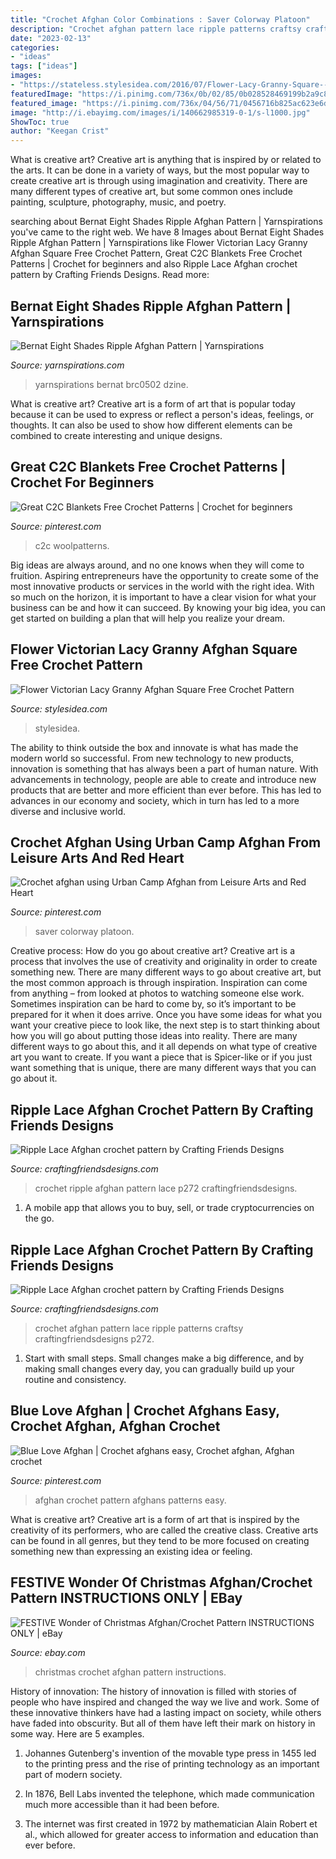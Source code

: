 ```yaml
---
title: "Crochet Afghan Color Combinations : Saver Colorway Platoon"
description: "Crochet afghan pattern lace ripple patterns craftsy craftingfriendsdesigns p272"
date: "2023-02-13"
categories:
- "ideas"
tags: ["ideas"]
images:
- "https://stateless.stylesidea.com/2016/07/Flower-Lacy-Granny-Square--1024x538.jpg"
featuredImage: "https://i.pinimg.com/736x/0b/02/85/0b028528469199b2a9c81b08c6abad38.jpg"
featured_image: "https://i.pinimg.com/736x/04/56/71/0456716b825ac623e6dbcbacce262e50--camps-super-saver.jpg"
image: "http://i.ebayimg.com/images/i/140662985319-0-1/s-l1000.jpg"
ShowToc: true
author: "Keegan Crist"
---
```



What is creative art?
Creative art is anything that is inspired by or related to the arts. It can be done in a variety of ways, but the most popular way to create creative art is through using imagination and creativity. There are many different types of creative art, but some common ones include painting, sculpture, photography, music, and poetry.

	

		
searching about Bernat Eight Shades Ripple Afghan Pattern | Yarnspirations you've came to the right web. We have 8 Images about Bernat Eight Shades Ripple Afghan Pattern | Yarnspirations like Flower Victorian Lacy Granny Afghan Square Free Crochet Pattern, Great C2C Blankets Free Crochet Patterns | Crochet for beginners and also Ripple Lace Afghan crochet pattern by Crafting Friends Designs. Read more:
		
    
## Bernat Eight Shades Ripple Afghan Pattern | Yarnspirations

<img loading=lazy src="https://www.yarnspirations.com/dw/image/v2/BBZD_PRD/on/demandware.static/-/Sites-master-catalog-spinrite/default/dwcecb9545/images/hi-res/BRC0502-008545M.jpg?sw=2000&amp;sh=2000&amp;sm=fit" onerror="this.onerror=null;this.src='https://tse2.mm.bing.net/th?id=OIP.cbG5g9UuncWtKJMlu3TnnwHaHa&amp;pid=15.1';" alt="Bernat Eight Shades Ripple Afghan Pattern | Yarnspirations">

_Source: yarnspirations.com_

>yarnspirations bernat brc0502 dzine. 

	

What is creative art?
Creative art is a form of art that is popular today because it can be used to express or reflect a person's ideas, feelings, or thoughts. It can also be used to show how different elements can be combined to create interesting and unique designs.

    
## Great C2C Blankets Free Crochet Patterns | Crochet For Beginners

<img loading=lazy src="https://i.pinimg.com/736x/3a/7e/66/3a7e661e77845044da7a38026881dd0a.jpg" onerror="this.onerror=null;this.src='https://tse2.mm.bing.net/th?id=OIP.TS_FNRNUs5SqBmTo3ArNDAHaJ4&amp;pid=15.1';" alt="Great C2C Blankets Free Crochet Patterns | Crochet for beginners">

_Source: pinterest.com_

>c2c woolpatterns. 

	

Big ideas are always around, and no one knows when they will come to fruition. Aspiring entrepreneurs have the opportunity to create some of the most innovative products or services in the world with the right idea. With so much on the horizon, it is important to have a clear vision for what your business can be and how it can succeed. By knowing your big idea, you can get started on building a plan that will help you realize your dream.

    
## Flower Victorian Lacy Granny Afghan Square Free Crochet Pattern

<img loading=lazy src="https://stateless.stylesidea.com/2016/07/Flower-Lacy-Granny-Square--1024x538.jpg" onerror="this.onerror=null;this.src='https://tse1.mm.bing.net/th?id=OIP.4OEml4b9qkLa9UJPJci7LQHaD5&amp;pid=15.1';" alt="Flower Victorian Lacy Granny Afghan Square Free Crochet Pattern">

_Source: stylesidea.com_

>stylesidea. 

	

The ability to think outside the box and innovate is what has made the modern world so successful. From new technology to new products, innovation is something that has always been a part of human nature. With advancements in technology, people are able to create and introduce new products that are better and more efficient than ever before. This has led to advances in our economy and society, which in turn has led to a more diverse and inclusive world.

    
## Crochet Afghan Using Urban Camp Afghan From Leisure Arts And Red Heart

<img loading=lazy src="https://i.pinimg.com/736x/04/56/71/0456716b825ac623e6dbcbacce262e50--camps-super-saver.jpg" onerror="this.onerror=null;this.src='https://tse1.mm.bing.net/th?id=OIP.atJsLs1tbVo2ik0iRVUFZgHaFj&amp;pid=15.1';" alt="Crochet afghan using Urban Camp Afghan from Leisure Arts and Red Heart">

_Source: pinterest.com_

>saver colorway platoon. 

	

Creative process: How do you go about creative art?
Creative art is a process that involves the use of creativity and originality in order to create something new. There are many different ways to go about creative art, but the most common approach is through inspiration. Inspiration can come from anything – from looked at photos to watching someone else work. Sometimes inspiration can be hard to come by, so it’s important to be prepared for it when it does arrive. Once you have some ideas for what you want your creative piece to look like, the next step is to start thinking about how you will go about putting those ideas into reality. There are many different ways to go about this, and it all depends on what type of creative art you want to create. If you want a piece that is Spicer-like or if you just want something that is unique, there are many different ways that you can go about it.

    
## Ripple Lace Afghan Crochet Pattern By Crafting Friends Designs

<img loading=lazy src="https://www.craftingfriendsdesigns.com/uploads/2/2/3/7/22370536/s301327921570958069_p272_i9_w1280.jpeg" onerror="this.onerror=null;this.src='https://tse2.mm.bing.net/th?id=OIP.B0kPiX8yB9xkTzLLGCC7NgHaFj&amp;pid=15.1';" alt="Ripple Lace Afghan crochet pattern by Crafting Friends Designs">

_Source: craftingfriendsdesigns.com_

>crochet ripple afghan pattern lace p272 craftingfriendsdesigns. 

	

1. A mobile app that allows you to buy, sell, or trade cryptocurrencies on the go.

    
## Ripple Lace Afghan Crochet Pattern By Crafting Friends Designs

<img loading=lazy src="http://www.craftingfriendsdesigns.com/uploads/2/2/3/7/22370536/s301327921570958069_p272_i10_w640.jpeg" onerror="this.onerror=null;this.src='https://tse3.mm.bing.net/th?id=OIP.4OWbUwDsUJasprgHse-G-gHaFj&amp;pid=15.1';" alt="Ripple Lace Afghan crochet pattern by Crafting Friends Designs">

_Source: craftingfriendsdesigns.com_

>crochet afghan pattern lace ripple patterns craftsy craftingfriendsdesigns p272. 

	

1. Start with small steps. Small changes make a big difference, and by making small changes every day, you can gradually build up your routine and consistency.

    
## Blue Love Afghan | Crochet Afghans Easy, Crochet Afghan, Afghan Crochet

<img loading=lazy src="https://i.pinimg.com/736x/0b/02/85/0b028528469199b2a9c81b08c6abad38.jpg" onerror="this.onerror=null;this.src='https://tse2.mm.bing.net/th?id=OIP.sE_LIv_c5Fo19epWXXe5UwHaJw&amp;pid=15.1';" alt="Blue Love Afghan | Crochet afghans easy, Crochet afghan, Afghan crochet">

_Source: pinterest.com_

>afghan crochet pattern afghans patterns easy. 

	

What is creative art?
Creative art is a form of art that is inspired by the creativity of its performers, who are called the creative class. Creative arts can be found in all genres, but they tend to be more focused on creating something new than expressing an existing idea or feeling.

    
## FESTIVE Wonder Of Christmas Afghan/Crochet Pattern INSTRUCTIONS ONLY | EBay

<img loading=lazy src="http://i.ebayimg.com/images/i/140662985319-0-1/s-l1000.jpg" onerror="this.onerror=null;this.src='https://tse4.mm.bing.net/th?id=OIP.SKnySKZ9Js4RnyZ5yxUakwHaKX&amp;pid=15.1';" alt="FESTIVE Wonder of Christmas Afghan/Crochet Pattern INSTRUCTIONS ONLY | eBay">

_Source: ebay.com_

>christmas crochet afghan pattern instructions. 

	

History of innovation:
The history of innovation is filled with stories of people who have inspired and changed the way we live and work. Some of these innovative thinkers have had a lasting impact on society, while others have faded into obscurity. But all of them have left their mark on history in some way. Here are 5 examples.
1) Johannes Gutenberg's invention of the movable type press in 1455 led to the printing press and the rise of printing technology as an important part of modern society.

2) In 1876, Bell Labs invented the telephone, which made communication much more accessible than it had been before.

3) The internet was first created in 1972 by mathematician Alain Robert et al., which allowed for greater access to information and education than ever before.

